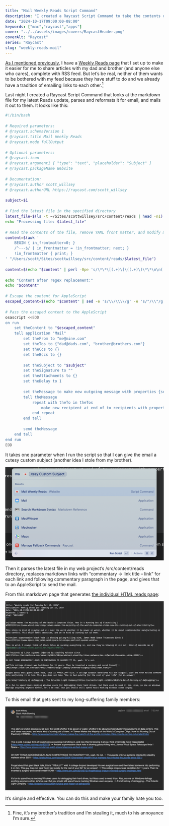 ```yaml
---
title: "Mail Weekly Reads Script Command"
description: "I created a Raycast Script Command to take the contents of my latest Reads post, reformat it, and mail it to unsuspecting family members."
date: "2024-10-17T09:00:00-08:00"
keywords: ["mac","raycast","apps"]
cover: "../../assets/images/covers/RaycastHeader.png"
coverAlt: "Raycast"
series: "Raycast"
slug: "weekly-reads-mail"
---
```


[As I mentioned previously](https://scottwillsey.com/weekly-reads), I have a [Weekly Reads page](https://scottwillsey.com/reads/1/) that I set up to make it easier for me to share articles with my dad and brother (and anyone else who cares), complete with RSS feed. But let’s be real, neither of them wants to be bothered with my feed because they have stuff to do and we already have a tradition of emailing links to each other.[^1]

Last night I created a Raycast Script Command that looks at the markdown file for my latest Reads update, parses and reformats it for email, and mails it out to them. It looks like this:

```bash
#!/bin/bash

# Required parameters:
# @raycast.schemaVersion 1
# @raycast.title Mail Weekly Reads
# @raycast.mode fullOutput

# Optional parameters:
# @raycast.icon 
# @raycast.argument1 { "type": "text", "placeholder": "Subject" }
# @raycast.packageName Website

# Documentation:
# @raycast.author scott_willsey
# @raycast.authorURL https://raycast.com/scott_willsey

subject=$1

# Find the latest file in the specified directory
latest_file=$(ls -t ~/Sites/scottwillsey/src/content/reads | head -n1)
echo "Processing file: $latest_file"

# Read the contents of the file, remove YAML front matter, and modify markdown links
content=$(awk '
    BEGIN { in_frontmatter=0; }
    /^---$/ { in_frontmatter = !in_frontmatter; next; }
    !in_frontmatter { print; }
' "/Users/scott/Sites/scottwillsey/src/content/reads/$latest_file")

content=$(echo "$content" | perl -0pe 's/\*\*\[(.+)\]\((.+)\)\*\*\n\n(.+)/$3 → $1 – $2\n/gm')

echo "Content after regex replacement:"
echo "$content"

# Escape the content for AppleScript
escaped_content=$(echo "$content" | sed -e 's/\\/\\\\/g' -e 's/"/\\"/g' -e 's/`/\\`/g' -e "s/'/\\'/g" -e 's/$/\\n/' | tr -d '\n')

# Pass the escaped content to the AppleScript
osascript <<EOD
on run
    set theContent to "$escaped_content"
    tell application "Mail"
        set theFrom to "me@mine.com"
        set theTos to {"dad@dads.com", "brother@brothers.com"}
        set theCcs to {}
        set theBccs to {}
        
        set theSubject to "$subject"
        set theSignature to ""
        set theAttachments to {}
        set theDelay to 1
        
        set theMessage to make new outgoing message with properties {sender:theFrom, subject:theSubject, content:theContent, visible:false}
        tell theMessage
            repeat with theTo in theTos
                make new recipient at end of to recipients with properties {address:theTo}
            end repeat
        end tell
        
        send theMessage
    end tell
end run
EOD
```

It takes one parameter when I run the script so that I can give the email a cutesy custom subject (another idea I stole from my brother).

[![RaycastMailWeeklyReadsScriptCommand](../../assets/images/posts/RaycastMailWeeklyReadsScriptCommand-CFB75642-BC5F-48B9-BDF3-E7823DE6F714.png)](/images/posts/RaycastMailWeeklyReadsScriptCommand-CFB75642-BC5F-48B9-BDF3-E7823DE6F714.jpg)

Then it parses the latest file in my web project’s /src/content/reads directory, replaces markdown links with “commentary → link title – link” for each link and following commentary paragraph in the page, and gives that to an AppleScript to send the mail.

From this markdown page that generates [the individual HTML reads page](https://scottwillsey.com/reads/20241015/):

[![ReadsMarkdown](../../assets/images/posts/ReadsMarkdown-A113C477-D22C-432C-BBF1-1A0E6585DC17.png)](/images/posts/ReadsMarkdown-A113C477-D22C-432C-BBF1-1A0E6585DC17.jpg)

To this email that gets sent to my long-suffering family members:

[![ReadsEmail](../../assets/images/posts/ReadsEmail-D6CDFB20-D9A0-4023-BCE9-82A322A999E6.png)](/images/posts/ReadsEmail-D6CDFB20-D9A0-4023-BCE9-82A322A999E6.jpg)

It’s simple and effective. You can do this and make your family hate you too.

[^1]: Fine, it’s my brother’s tradition and I’m stealing it, much to his annoyance I’m sure.

